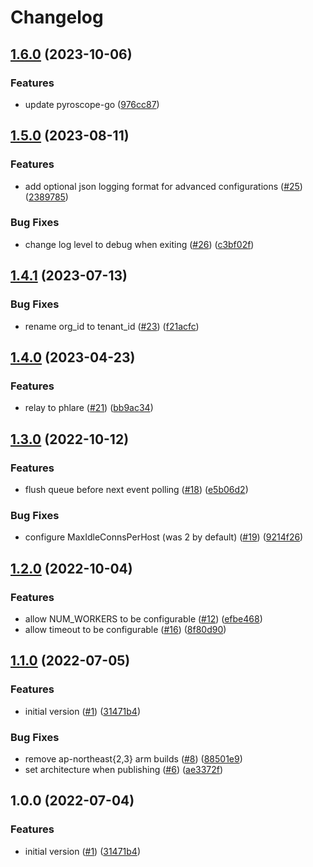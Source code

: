 # Changelog

## [1.6.0](https://github.com/grafana/pyroscope-lambda-extension/compare/v1.5.0...v1.6.0) (2023-10-06)


### Features

* update pyroscope-go ([976cc87](https://github.com/grafana/pyroscope-lambda-extension/commit/976cc87e984ee173203ab3b8e7f89d8e8fccc206))

## [1.5.0](https://github.com/grafana/pyroscope-lambda-extension/compare/v1.4.1...v1.5.0) (2023-08-11)


### Features

* add optional json logging format for advanced configurations ([#25](https://github.com/grafana/pyroscope-lambda-extension/issues/25)) ([2389785](https://github.com/grafana/pyroscope-lambda-extension/commit/238978539791f2c61f6c9ac86cad372614a6bc0f))


### Bug Fixes

* change log level to debug when exiting ([#26](https://github.com/grafana/pyroscope-lambda-extension/issues/26)) ([c3bf02f](https://github.com/grafana/pyroscope-lambda-extension/commit/c3bf02f062f2eabe309f6e8e8aa01eb2192fd566))

## [1.4.1](https://github.com/grafana/pyroscope-lambda-extension/compare/v1.4.0...v1.4.1) (2023-07-13)


### Bug Fixes

* rename org_id to tenant_id ([#23](https://github.com/grafana/pyroscope-lambda-extension/issues/23)) ([f21acfc](https://github.com/grafana/pyroscope-lambda-extension/commit/f21acfccdcb1dfac1b9234473b1fc47e87a72f79))

## [1.4.0](https://github.com/pyroscope-io/pyroscope-lambda-extension/compare/v1.3.0...v1.4.0) (2023-04-23)


### Features

* relay to phlare ([#21](https://github.com/pyroscope-io/pyroscope-lambda-extension/issues/21)) ([bb9ac34](https://github.com/pyroscope-io/pyroscope-lambda-extension/commit/bb9ac34129d5da5eb0913a4e594dd08de4995087))

## [1.3.0](https://github.com/pyroscope-io/pyroscope-lambda-extension/compare/v1.2.0...v1.3.0) (2022-10-12)


### Features

* flush queue before next event polling ([#18](https://github.com/pyroscope-io/pyroscope-lambda-extension/issues/18)) ([e5b06d2](https://github.com/pyroscope-io/pyroscope-lambda-extension/commit/e5b06d2e38d174daa52828e45fb7783700bd86ee))


### Bug Fixes

* configure MaxIdleConnsPerHost (was 2 by default) ([#19](https://github.com/pyroscope-io/pyroscope-lambda-extension/issues/19)) ([9214f26](https://github.com/pyroscope-io/pyroscope-lambda-extension/commit/9214f26e2e1b4ae460981ab1f09f01c6ac92f201))

## [1.2.0](https://github.com/pyroscope-io/pyroscope-lambda-extension/compare/v1.1.0...v1.2.0) (2022-10-04)


### Features

* allow NUM_WORKERS to be configurable ([#12](https://github.com/pyroscope-io/pyroscope-lambda-extension/issues/12)) ([efbe468](https://github.com/pyroscope-io/pyroscope-lambda-extension/commit/efbe4680175be80f4db2d0ce0e3b301443d8201e))
* allow timeout to be configurable ([#16](https://github.com/pyroscope-io/pyroscope-lambda-extension/issues/16)) ([8f80d90](https://github.com/pyroscope-io/pyroscope-lambda-extension/commit/8f80d9071e352362df82dbecabb8b086494beaac))

## [1.1.0](https://github.com/pyroscope-io/pyroscope-lambda-extension/compare/v1.0.1...v1.1.0) (2022-07-05)


### Features

* initial version ([#1](https://github.com/pyroscope-io/pyroscope-lambda-extension/issues/1)) ([31471b4](https://github.com/pyroscope-io/pyroscope-lambda-extension/commit/31471b4fd059f511720baf6dba2e04a7236083ca))


### Bug Fixes

* remove ap-northeast{2,3} arm builds ([#8](https://github.com/pyroscope-io/pyroscope-lambda-extension/issues/8)) ([88501e9](https://github.com/pyroscope-io/pyroscope-lambda-extension/commit/88501e9ea03ab9fc1dcdf673ba341279679afc73))
* set architecture when publishing ([#6](https://github.com/pyroscope-io/pyroscope-lambda-extension/issues/6)) ([ae3372f](https://github.com/pyroscope-io/pyroscope-lambda-extension/commit/ae3372f4697a1d97246c0eb73448bf752ec370a1))

## 1.0.0 (2022-07-04)


### Features

* initial version ([#1](https://github.com/pyroscope-io/pyroscope-lambda-extension/issues/1)) ([31471b4](https://github.com/pyroscope-io/pyroscope-lambda-extension/commit/31471b4fd059f511720baf6dba2e04a7236083ca))
